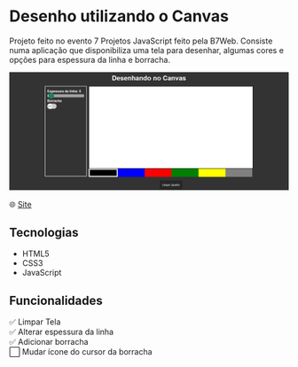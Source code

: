 # Desenho utilizando o Canvas
Projeto feito no evento 7 Projetos JavaScript feito pela B7Web. Consiste numa aplicação que disponibiliza uma tela para desenhar, algumas cores e opções para espessura da linha e borracha.

![](./screenshot.png)

:globe_with_meridians: [Site](https://caducoder.github.io/desenhando-no-canvas/)

## Tecnologias
- HTML5
- CSS3
- JavaScript


## Funcionalidades
 :white_check_mark: Limpar Tela <br/>
 :white_check_mark: Alterar espessura da linha <br/>
 :white_check_mark: Adicionar borracha <br/>
 :white_large_square: Mudar ícone do cursor da borracha